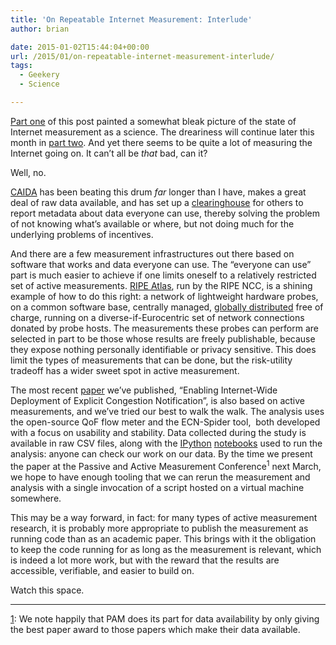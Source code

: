 ```yaml
---
title: 'On Repeatable Internet Measurement: Interlude'
author: brian

date: 2015-01-02T15:44:04+00:00
url: /2015/01/on-repeatable-internet-measurement-interlude/
tags:
  - Geekery
  - Science

---
```

[Part one][1] of this post painted a somewhat bleak picture of the state of Internet measurement as a science. The dreariness will continue later this month in [part two][2]. And yet there seems to be quite a lot of measuring the Internet going on. It can&#8217;t all be _that_ bad, can it?

<!--more-->

Well, no.

[CAIDA][3] has been beating this drum _far_ longer than I have, makes a great deal of raw data available, and has set up a [clearinghouse][4] for others to report metadata about data everyone can use, thereby solving the problem of not knowing what&#8217;s available or where, but not doing much for the underlying problems of incentives.

And there are a few measurement infrastructures out there based on software that works and data everyone can use. The &#8220;everyone can use&#8221; part is much easier to achieve if one limits oneself to a relatively restricted set of active measurements. [RIPE Atlas][5], run by the RIPE NCC, is a shining example of how to do this right: a network of lightweight hardware probes, on a common software base, centrally managed, [globally distributed][6] free of charge, running on a diverse-if-Eurocentric set of network connections donated by probe hosts. The measurements these probes can perform are selected in part to be those whose results are freely publishable, because they expose nothing personally identifiable or privacy sensitive. This does limit the types of measurements that can be done, but the risk-utility tradeoff has a wider sweet spot in active measurement.

The most recent [paper][7] we&#8217;ve published, &#8220;Enabling Internet-Wide Deployment of Explicit Congestion Notification&#8221;, is also based on active measurements, and we&#8217;ve tried our best to walk the walk. The analysis uses the open-source QoF flow meter and the ECN-Spider tool,  both developed with a focus on usability and stability. Data collected during the study is available in raw CSV files, along with the [IPython][8] [notebooks][9] used to run the analysis: anyone can check our work on our data. By the time we present the paper at the Passive and Active Measurement Conference<sup>1</sup> next March, we hope to have enough tooling that we can rerun the measurement and analysis with a single invocation of a script hosted on a virtual machine somewhere.

This may be a way forward, in fact: for many types of active measurement research, it is probably more appropriate to publish the measurement as running code than as an academic paper. This brings with it the obligation to keep the code running for as long as the measurement is relevant, which is indeed a lot more work, but with the reward that the results are accessible, verifiable, and easier to build on.

Watch this space.

* * *

[1]: We note happily that PAM does its part for data availability by only giving the best paper award to those papers which make their data available.

 [1]: https://trammell.ch/2014/12/on-repeatable-internet-measurement-part-one/
 [2]: https://trammell.ch/2015/01/on-repeatable-internet-measurement-part-two
 [3]: http://www.caida.org
 [4]: http://imdc.datcat.org/
 [5]: http://atlas.ripe.net
 [6]: https://labs.ripe.net/Members/emileaben/distribution-of-ripe-atlas-probes
 [7]: http://ecn.ethz.ch/ecn-pam15.pdf
 [8]: http://www.ipython.org
 [9]: http://nbviewer.ipython.org/url/ecn.ethz.ch/data/pam15-csv-analysis.ipynb